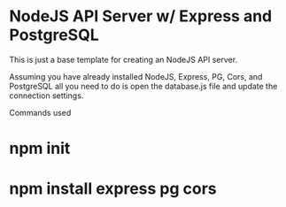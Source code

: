# NodeJS API Server w/ Express and PostgreSQL

This is just a base template for creating an NodeJS API server.

Assuming you have already installed NodeJS, Express, PG, Cors, and PostgreSQL all you need to do is open the database.js file and update the connection settings.

Commands used

# npm init

# npm install express pg cors
